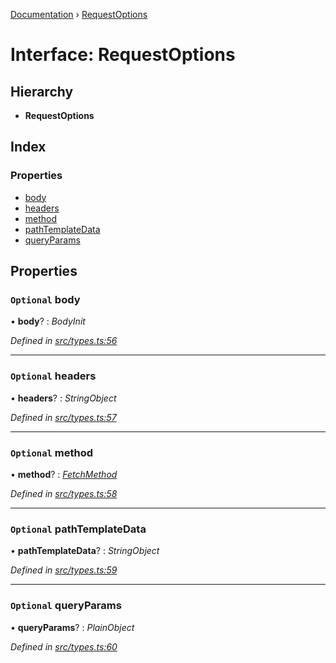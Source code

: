 [Documentation](../README.md) › [RequestOptions](requestoptions.md)

# Interface: RequestOptions

## Hierarchy

* **RequestOptions**

## Index

### Properties

* [body](requestoptions.md#optional-body)
* [headers](requestoptions.md#optional-headers)
* [method](requestoptions.md#optional-method)
* [pathTemplateData](requestoptions.md#optional-pathtemplatedata)
* [queryParams](requestoptions.md#optional-queryparams)

## Properties

### `Optional` body

• **body**? : *BodyInit*

*Defined in [src/types.ts:56](https://github.com/badbatch/getta/blob/56cb1c3/src/types.ts#L56)*

___

### `Optional` headers

• **headers**? : *StringObject*

*Defined in [src/types.ts:57](https://github.com/badbatch/getta/blob/56cb1c3/src/types.ts#L57)*

___

### `Optional` method

• **method**? : *[FetchMethod](../README.md#fetchmethod)*

*Defined in [src/types.ts:58](https://github.com/badbatch/getta/blob/56cb1c3/src/types.ts#L58)*

___

### `Optional` pathTemplateData

• **pathTemplateData**? : *StringObject*

*Defined in [src/types.ts:59](https://github.com/badbatch/getta/blob/56cb1c3/src/types.ts#L59)*

___

### `Optional` queryParams

• **queryParams**? : *PlainObject*

*Defined in [src/types.ts:60](https://github.com/badbatch/getta/blob/56cb1c3/src/types.ts#L60)*
